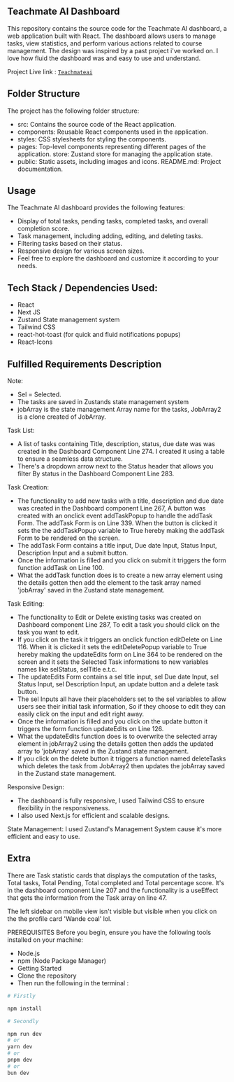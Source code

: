 ## Teachmate AI Dashboard

This repository contains the source code for the Teachmate AI dashboard, a web application built with React. The dashboard allows users to manage tasks, view statistics, and perform various actions related to course management. The design was inspired by a past project i've worked on. I love how fluid the dashboard was and easy to use and understand.



Project Live link : [`Teachmateai`](https://learnlyfakoyaemmanuelteachmateai.netlify.app/)

 ## Folder Structure
The project has the following folder structure:

- src: Contains the source code of the React application.
- components: Reusable React components used in the application.
- styles: CSS stylesheets for styling the components.
- pages: Top-level components representing different pages of the application.
store: Zustand store for managing the application state.
- public: Static assets, including images and icons.
README.md: Project documentation.


## Usage
The Teachmate AI dashboard provides the following features:

-  Display of total tasks, pending tasks, completed tasks, and overall completion score.
- Task management, including adding, editing, and deleting tasks.
- Filtering tasks based on their status.
- Responsive design for various screen sizes.
- Feel free to explore the dashboard and customize it according to your needs.

## Tech Stack / Dependencies Used:

- React
- Next JS
- Zustand State management system
- Tailwind CSS
- react-hot-toast (for quick and fluid notifications popups)
- React-Icons


## Fulfilled Requirements Description

Note:
- Sel = Selected.
- The tasks are saved in Zustands state management system
- jobArray is the state management Array name for the tasks, JobArray2 is a clone created of JobArray.

Task List:
- A list of tasks containing Title, description, status, due date was was created in the Dashboard Component Line 274. I created it using a table to ensure a seamless data structure.
- There's a dropdown arrow next to the Status header that allows you filter By status in the Dashboard Component Line 283.

Task Creation:
- The functionality to add new tasks with a title, description and due date was created in the Dashboard component Line 267, A button was created with an onclick event addTaskPopup to handle the addTask Form. The addTask Form is on Line 339. When the button is clicked it sets the the addTaskPopup variable to True hereby making the addTask Form to be rendered on the screen.
- The addTask Form contains a title input, Due date Input, Status Input, Description Input and a submit button.
- Once the information is filled and you click on submit it triggers the form function addTask on Line 100.
- What the addTask function does is to create a new array element using the details gotten then add the element to the task array named 'jobArray' saved in the Zustand state management.

Task Editing:
- The functionality to Edit or Delete existing tasks was created on Dashboard component Line 287, To edit a task you should click on the task you want to edit.
- If you click on the task it triggers an onclick function editDelete on Line 116. When it is clicked it sets the editDeletePopup variable to True hereby making the updateEdits form on Line 364 to be rendered on the screen and it sets the Selected Task informations to new variables names like selStatus, selTitle e.t.c.
- The updateEdits Form contains a sel title input, sel Due date Input, sel Status Input, sel Description Input, an update button and a delete task button.
- The sel Inputs all have their placeholders set to the sel variables to allow users see their initial task information, So if they choose to edit they can easily click on the input and edit right away.
- Once the information is filled and you click on the update button it triggers the form function updateEdits on Line 126.
- What the updateEdits function does is to overwrite the selected array element in jobArray2 using the details gotten then adds the updated array to  'jobArray' saved in the Zustand state management.
- If you click on the delete button it triggers a function named deleteTasks which deletes the task from JobArray2 then updates the jobArray  saved in the Zustand state management.

Responsive Design:
- The dashboard is fully responsive, I used Tailwind CSS to ensure flexibility in the responsiveness.
- I also used Next.js for efficient and scalable designs.

State Management:
I used Zustand's Management System cause it's more efficient and easy to use.

## Extra 
There are Task statistic cards that displays the computation of the tasks, Total tasks, Total Pending, Total completed and Total percentage score.
It's in the dashboard component Line 207 and the functionality is a useEffect that gets the information from the Task array on line 47.

The left sidebar on mobile view isn't visible but visible when you click on the the profile card 'Wande coal' lol.

PREREQUISITES
Before you begin, ensure you have the following tools installed on your machine:

- Node.js
- npm (Node Package Manager)
- Getting Started
- Clone the repository
- Then run the following in the terminal : 


```bash
# Firstly

npm install

# Secondly

npm run dev
# or
yarn dev
# or
pnpm dev
# or
bun dev
```

